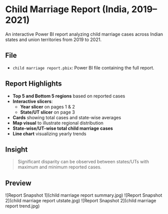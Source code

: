 # Child Marriage Report (India, 2019–2021)

An interactive Power BI report analyzing child marriage cases across Indian states and union territories from 2019 to 2021.

## File

- `child marriage report.pbix`: Power BI file containing the full report.

## Report Highlights

- **Top 5 and Bottom 5 regions** based on reported cases
- **Interactive slicers**:
  - **Year slicer** on pages 1 & 2
  - **State/UT slicer** on page 3
- **Cards** showing total cases and state-wise averages
- **Map visual** to illustrate regional distribution
- **State-wise/UT-wise total child marriage cases**
- **Line chart** visualizing yearly trends

## Insight

> Significant disparity can be observed between states/UTs with maximum and minimum reported cases.

## Preview

![Report Snapshot 1](child marriage report summary.jpg)
![Report Snapshot 2](child marriage report utstate.jpg)
![Report Snapshot 2](child marriage report trend.jpg)
